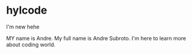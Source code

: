 # hylcode
I'm new hehe

MY name is Andre. My full name is Andre Subroto.
I'm here to learn more about coding world.

